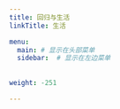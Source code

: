```yaml
---
title: 回归与生活
linkTitle: 生活

menu:
  main: # 显示在头部菜单
  sidebar:  # 显示在左边菜单
  
 
weight: -251

---
```


